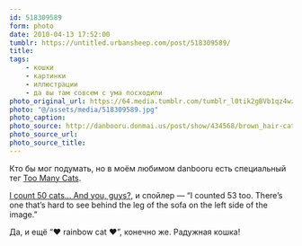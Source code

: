 ```yaml
---
id: 518309589
form: photo
date: 2010-04-13 17:52:00
tumblr: https://untitled.urbansheep.com/post/518309589/
title:
tags:
    - кошки
    - картинки
    - иллюстрации
    - да вы там совсем с ума посходили
photo_original_url: https://64.media.tumblr.com/tumblr_l0tik2gBVb1qz4wzio1_1280.jpg
photo: "@/assets/media/518309589.jpg"
photo_caption:
photo_source: http://danbooru.donmai.us/post/show/434568/brown_hair-cat-couch-highres-long_hair-nekonaka-or
photo_source_url:
photo_source_title:
---
```


<p>Кто бы мог подумать, но в моём любимом danbooru есть специальный тег <a href="http://danbooru.donmai.us/post?tags=too_many_cats+rating:safe">Too Many Cats</a>.</p>

<p><a href="http://danbooru.donmai.us/post/show/434568/brown_hair-cat-couch-highres-long_hair-nekonaka-or">I count 50 cats… And you, guys?</a>, и спойлер — “I counted 53 too. There’s one that’s hard to see behind the leg of the sofa on the left side of the image.”</p>

<p>Да, и ещё “♥ rainbow cat ♥”, конечно же. Радужная кошка!</p>
